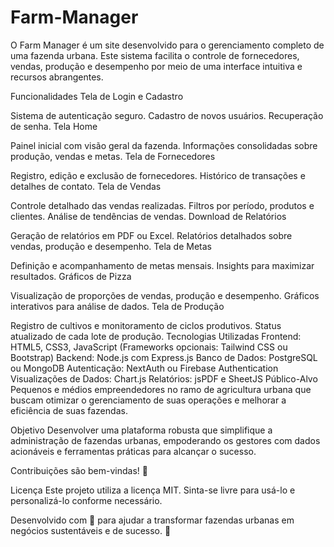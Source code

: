 # Farm-Manager
O Farm Manager é um site desenvolvido para o gerenciamento completo de uma fazenda urbana. Este sistema facilita o controle de fornecedores, vendas, produção e desempenho por meio de uma interface intuitiva e recursos abrangentes.

Funcionalidades
Tela de Login e Cadastro

Sistema de autenticação seguro.
Cadastro de novos usuários.
Recuperação de senha.
Tela Home

Painel inicial com visão geral da fazenda.
Informações consolidadas sobre produção, vendas e metas.
Tela de Fornecedores

Registro, edição e exclusão de fornecedores.
Histórico de transações e detalhes de contato.
Tela de Vendas

Controle detalhado das vendas realizadas.
Filtros por período, produtos e clientes.
Análise de tendências de vendas.
Download de Relatórios

Geração de relatórios em PDF ou Excel.
Relatórios detalhados sobre vendas, produção e desempenho.
Tela de Metas

Definição e acompanhamento de metas mensais.
Insights para maximizar resultados.
Gráficos de Pizza

Visualização de proporções de vendas, produção e desempenho.
Gráficos interativos para análise de dados.
Tela de Produção

Registro de cultivos e monitoramento de ciclos produtivos.
Status atualizado de cada lote de produção.
Tecnologias Utilizadas
Frontend: HTML5, CSS3, JavaScript
(Frameworks opcionais: Tailwind CSS ou Bootstrap)
Backend: Node.js com Express.js
Banco de Dados: PostgreSQL ou MongoDB
Autenticação: NextAuth ou Firebase Authentication
Visualizações de Dados: Chart.js
Relatórios: jsPDF e SheetJS
Público-Alvo
Pequenos e médios empreendedores no ramo de agricultura urbana que buscam otimizar o gerenciamento de suas operações e melhorar a eficiência de suas fazendas.

Objetivo
Desenvolver uma plataforma robusta que simplifique a administração de fazendas urbanas, empoderando os gestores com dados acionáveis e ferramentas práticas para alcançar o sucesso.

Contribuições são bem-vindas! 🚀

Licença
Este projeto utiliza a licença MIT. Sinta-se livre para usá-lo e personalizá-lo conforme necessário.

Desenvolvido com 💚 para ajudar a transformar fazendas urbanas em negócios sustentáveis e de sucesso. 🌱
